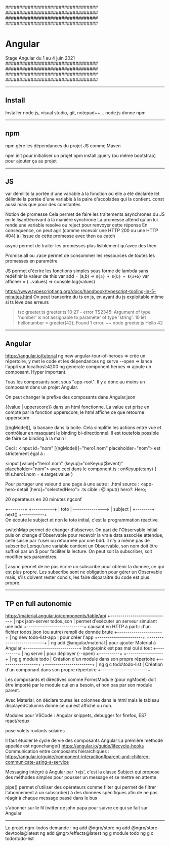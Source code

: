 #################################
#################################
#################################
#################################
# Angular
Stage Angular du 1 au 4 juin 2021
#################################
#################################
#################################
#################################

---------------------------------------
Install
---------------------------------------
Installer node.js, visual studio, git, notepad++...
node.js donne npm

---------------------------------------
npm
---------------------------------------
npm gère les dépendances du projet JS comme Maven

npm init pour initialiser un projet
npm install jquery (ou même bootstrap) pour ajouter ça au projet

---------------------------------------
JS 
---------------------------------------
var démilite la portée d'une variable à la fonction où elle a été déclarée
let délimite la portée d'une variable à la paire d'accolades qui la contient. const aussi mais que pour des constantes

Notion de promesse
Cela permet de faire les traitements asynchrones du JS en le lisant/écrivant à la manière synchrone
La promesse attend qu'on lui rende une variable resolve ou reject pour renvoyer cette réponse
En conséquence, on peut agir (comme recevoir une HTTP 200 ou une HTTP 404) à l'issue de cette promesse avec then ou catch

async permet de traiter les promesses plus lisiblement qu'avec des then

Promise.all ou .race permet de consommer les ressources de toutes les promesses en paramètre

JS permet d'écrire les fonctions simples sous forme de lambda sans redéfinir la valeur de this
var add = (a,b) => `${a} + ${b} = ${a+b}`
var afficher = (...values) => console.log(values)

https://www.typescriptlang.org/docs/handbook/typescript-tooling-in-5-minutes.html
On peut transcrire du ts en js, en ayant du js exploitable même si ts lève des erreurs
>tsc greeter.ts
greeter.ts:10:27 - error TS2345: Argument of type 'number' is not assignable to parameter of type 'string'.
10 let hellonumber = greeter(42);
Found 1 error.               ~~
>node greeter.js
Hello 42

---------------------------------------
Angular
---------------------------------------
https://angular.io/tutorial
ng new angular-tour-of-heroes => crée un répertoire, y met le code et les dépendances
ng serve --open => lance l'appli sur localhost:4200
ng generate component heroes => ajoute un composant. Hyper important.

Tous les composants sont sous "app-root". Il y a donc au moins un composant dans un projet Angular.

On peut changer le prefixe des composants dans Angular.json

{{value | upperscore}} dans un html fonctionne. La value est prise en compte par la fonction upperscore, le html affiche ce que retourne upperscore

[(ngModel)], la banane dans la boite. Cela simplifie les actions entre vue et contrôleur en masquant le binding bi-directionnel. Il est toutefois possible de faire ce binding à la main !

Ceci :
<input id="nom" [(ngModel)]="hero1.nom" placeholder="nom">
est strictement égal à :

<input [value]="hero1.nom" (keyup)="onKeyup($event)" placeholder="nom">
avec ceci dans le component.ts :
onKeyup(e:any) {
    this.hero1.nom = e.target.value
}

Pour partager une valeur d'une page à une autre :
.html source : <app-hero-detail [hero]="selectedHero"></app-hero-detail>
.ts cible : @Input() hero?: Hero;

20 opérateurs en 20 minutes ngconf

+--------+                   +-----------+
|  toto  |  ---------------> |  subject  |
+--------+       next()      +-----------+    
On écoute le subject et non le toto initial, c'est la programmation réactive

switchMap permet de changer d'observer. On part de l'Observable initial puis on change d'Observable pour recevoir la vraie data associée attendue, celle saisie par l'user ou retournée par une bdd. Il n'y a même pas de subscribe
Lorsqu'une variable contient un Observable, son nom doit être suffixé par un $ pour faciliter la lecture. On peut soit la subscriber, soit modifier ses paramètres.

| async permet de ne pas écrire un subscribe pour obtenir la donnée, ce qui est plus propre.
Les subscribe sont ne obligation pour gérer un Observable mais, s'ils doivent rester concis, les faire disparaître du code est plus propre.

----------------------------
TP en full autonomie
----------------------------
https://material.angular.io/components/table/api
+----------------------------+
| npx json-server todos.json | permet d'exécuter un serveur simulant une bdd +----------------------------+ causant en HTTP à partir d'un fichier todos.json 
                               (ou autre) rempli de donnée brute
+----------------------+
| ng new todo-list-app | pour créer l'app
+----------------------+
+--------------------------+
| ng add @angular/material | pour ajouter Material à Angular
+--------------------------+
							indigo/pink est pas mal
							oui à tout
+----------+
| ng serve | pour déployer (--open)
+----------+
+------------------+
| ng g module todo | Création d'un module dans son propre répertoire
+------------------+
+-----------------------+
| ng g c todo\todo-list | Création d'un componant dans son propre répertoire
+-----------------------+

Les composants et directives comme FormsModule (pour ngModel) doit être importé par le module qui en a besoin, et non pas par son module parent.

Avec Material, on déclare toutes les colonnes dans le html mais le tableau displayedColumns donne ce qui est affiché ou non.

Modules pour VSCode : Angular snippets, debugger for firefox, ES7 react/redux

pose volets roulants solaires

Il faut étudier le cycle de vie des composants Angular
La première méthode appelée est ngonchange()
https://angular.io/guide/lifecycle-hooks
Communication entre composants hiérarchiques : https://angular.io/guide/component-interaction#parent-and-children-communicate-using-a-service

Messaging intégré à Angular par 'rxjs', c'est la classe Subject qui propose des méthodes simples pour pousser un message et se mettre en attente

pipe() permet d'utiliser des opérateurs comme filter qui permet de filtrer l'abonnement à un subscribe() à des données spécifiques afin de ne pas réagir à chaque message passé dans le bus

s'abonner sur le fil twitter de john papa pour suivre ce qui se fait sur Angular

---------------------------------------------------------

Le projet ngrx-todos demande :
ng add @ngrx/store
ng add @ngrx/store-devtools@latest
ng add @ngrx/effects@latest
ng g module todo
ng g c todo/todo-list

